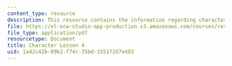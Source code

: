 ```yaml
---
content_type: resource
description: This resource contains the information regarding character lesson 4.
file: https://ol-ocw-studio-app-production.s3.amazonaws.com/courses/res-21g-003-learning-chinese-a-foundation-course-in-mandarin-spring-2011/1a42c42b09b2f74c35bd155172d7e483_MITRES_21G_003S11_char04.pdf
file_type: application/pdf
resourcetype: Document
title: Character Lesson 4
uid: 1a42c42b-09b2-f74c-35bd-155172d7e483
---
```

